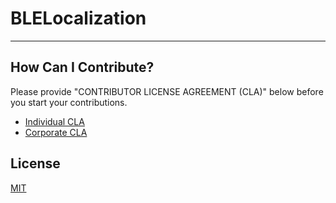 # BLELocalization

----

How Can I Contribute?
----
Please provide "CONTRIBUTOR LICENSE AGREEMENT (CLA)" below before you start your contributions.

- [Individual CLA](https://github.com/hulop/BLELocalization/blob/master/cla-individual.md)
- [Corporate CLA](https://github.com/hulop/BLELocalization/blob/master/cla-corporate.md)


License
----
[MIT](http://opensource.org/licenses/MIT)
